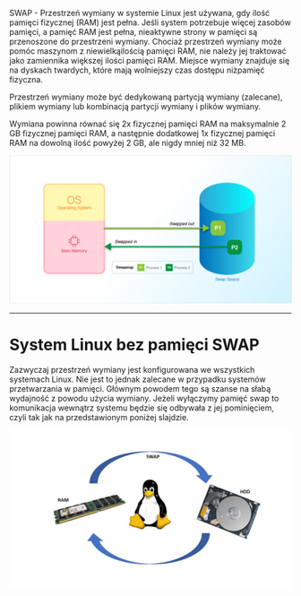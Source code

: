 SWAP - Przestrzeń wymiany w systemie Linux jest używana, gdy ilość pamięci fizycznej (RAM) jest pełna. Jeśli system potrzebuje więcej zasobów pamięci, a pamięć RAM jest pełna, nieaktywne strony w pamięci są przenoszone do przestrzeni wymiany. Chociaż przestrzeń wymiany może pomóc maszynom z niewielkąilością pamięci RAM, nie należy jej traktować jako zamiennika większej ilości pamięci RAM. Miejsce wymiany znajduje się na dyskach twardych, które mają wolniejszy czas dostępu niżpamięć fizyczna.

Przestrzeń wymiany może być dedykowaną partycją wymiany (zalecane), plikiem wymiany lub kombinacją partycji wymiany i plików wymiany.

Wymiana powinna równać się 2x fizycznej pamięci RAM na maksymalnie 2 GB fizycznej pamięci RAM, a następnie dodatkowej 1x fizycznej pamięci RAM na dowolną ilość powyżej 2 GB, ale nigdy mniej niż 32 MB.

![LinuxSWAP](/grafiki/1_06_1_LinuxSWAP.png)
___
# System Linux bez pamięci SWAP

Zazwyczaj przestrzeń wymiany jest konfigurowana we wszystkich systemach Linux. Nie jest to jednak zalecane w przypadku systemów przetwarzania w pamięci. Głównym powodem tego są szanse na słabą wydajność z powodu użycia wymiany.
Jeżeli wyłączymy pamięć swap to komunikacja wewnątrz systemu będzie się odbywała z jej pominięciem, czyli tak jak na przedstawionym poniżej slajdzie.

![LinuxSWAP](/grafiki/1_06_1_LinuxSWAP2.png)